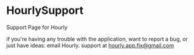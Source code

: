 # HourlySupport
Support Page for Hourly


if you're having any trouble with the application, want to report a bug, or just have ideas:
email Hourly. support at hourly.app.fix@gmail.com
